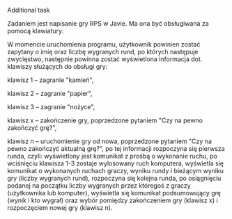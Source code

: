 Additional task

Zadaniem jest napisanie  gry RPS w Javie. Ma ona być obsługiwana za pomocą klawiatury:

W momencie uruchomienia programu, użytkownik powinien zostać zapytany o imię oraz liczbę wygranych rund, po których następuje zwycięstwo,
następnie powinna zostać wyświetlona informacja dot. klawiszy służących do obsługi gry:

klawisz 1 – zagranie "kamień",

klawisz 2 – zagranie "papier",

klawisz 3 – zagranie "nożyce",

klawisz x – zakończenie gry, poprzedzone pytaniem "Czy na pewno zakończyć grę?",

klawisz n – uruchomienie gry od nowa, poprzedzone pytaniem "Czy na pewno zakończyć aktualną grę?",
po tej informacji rozpoczyna się pierwsza runda, czyli:
wyświetlony jest komunikat z prośbą o wykonanie ruchu,
po wciśnięciu klawisza 1-3 zostaje wylosowany ruch komputera,
wyświetla się komunikat o wykonanych ruchach graczy, wyniku rundy i bieżącym wyniku gry (liczby wygranych rund),
rozpoczyna się kolejna runda,
po osiągnięciu podanej na początku liczby wygranych przez któregoś z graczy (użytkownika lub komputer), wyświetla się komunikat podsumowujący grę (wynik i kto wygrał) oraz wybór pomiędzy zakończeniem gry (klawisz x) i rozpoczęciem nowej gry (klawisz n).